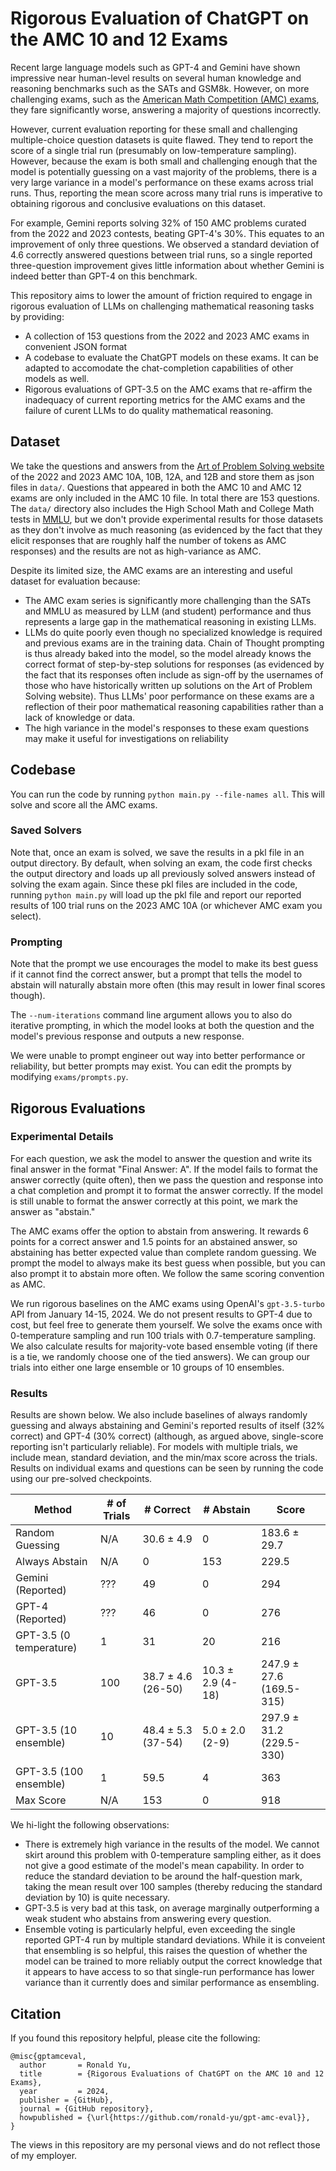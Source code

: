 # Rigorous Evaluation of ChatGPT on the AMC 10 and 12 Exams
Recent large language models such as GPT-4 and Gemini have shown impressive near human-level results on several human knowledge and reasoning benchmarks such as the SATs and GSM8k. 
However, on more challenging exams, such as the [American Math Competition (AMC) exams](https://maa.org/math-competitions), they fare significantly worse, answering a majority of questions incorrectly.

However, current evaluation reporting for these small and challenging multiple-choice question datasets is quite flawed. They tend to report the score of a single trial run (presumably on low-temperature sampling). However, because the exam is both small and challenging enough that the model is potentially guessing on a vast majority of the problems, there is a very large variance in a model's performance on these exams across trial runs. Thus, reporting the mean score across many trial runs is imperative to obtaining rigorous and conclusive evaluations on this dataset.

For example, Gemini reports solving 32% of 150 AMC problems curated from the 2022 and 2023 contests, beating GPT-4's 30\%. This equates to an improvement of only three questions. We observed a standard deviation of 4.6 correctly answered questions between trial runs, so a single reported three-question improvement gives little information about whether Gemini is indeed better than GPT-4 on this benchmark.

This repository aims to lower the amount of friction required to engage in rigorous evaluation of LLMs on challenging mathematical reasoning tasks by providing:
* A collection of 153 questions from the 2022 and 2023 AMC exams in convenient JSON format
* A codebase to evaluate the ChatGPT models on these exams. It can be adapted to accomodate the chat-completion capabilities of other models as well. 
* Rigorous evaluations of GPT-3.5 on the AMC exams that re-affirm the inadequacy of current reporting metrics for the AMC exams and the failure of curent LLMs to do quality mathematical reasoning.


## Dataset

We take the questions and answers from the [Art of Problem Solving website](https://artofproblemsolving.com/wiki/index.php/AMC_12_Problems_and_Solutions) of the 2022 and 2023 AMC 10A, 10B, 12A, and 12B and store them as json files in `data/`. Questions that appeared in both the AMC 10 and AMC 12 exams are only included in the AMC 10 file. In total there are 153 questions. The `data/` directory also includes the High School Math and College Math tests in [MMLU](https://paperswithcode.com/dataset/mmlu), but we don't provide experimental results for those datasets as they don't involve as much reasoning (as evidenced by the fact that they elicit responses that are roughly half the number of tokens as AMC responses) and the results are not as high-variance as AMC.

Despite its limited size, the AMC exams are an interesting and useful dataset for evaluation because:
* The AMC exam series is significantly more challenging than the SATs and MMLU as measured by LLM (and student) performance and thus represents a large gap in the mathematical reasoning in existing LLMs.
* LLMs do quite poorly even though no specialized knowledge is required and previous exams are in the training data. Chain of Thought prompting is thus already baked into the model, so the model already knows the correct format of step-by-step solutions for responses (as evidenced by the fact that its responses often include as sign-off by the usernames of those who have historically written up solutions on the Art of Problem Solving website). Thus LLMs' poor performance on these exams are a reflection of their poor mathematical reasoning capabilities rather than a lack of knowledge or data.
* The high variance in the model's responses to these exam questions may make it useful for investigations on reliability
 

## Codebase
You can run the code by running `python main.py --file-names all`. This will solve and score all the AMC exams.


### Saved Solvers
Note that, once an exam is solved, we save the results in a pkl file in an output directory. By default, when solving an exam, the code first checks the output directory and loads up all previously solved answers instead of solving the exam again. Since these pkl files are included in the code, running `python main.py` will load up the pkl file and report our reported results of 100 trial runs on the 2023 AMC 10A (or whichever AMC exam you select).

### Prompting
Note that the prompt we use encourages the model to make its best guess if it cannot find the correct answer, but a prompt that tells the model to abstain will naturally abstain more often (this may result in lower final scores though).

The `--num-iterations` command line argument allows you to also do iterative prompting, in which the model looks at both the question and the model's previous response and outputs a new response.

We were unable to prompt engineer out way into better performance or reliability, but better prompts may exist.
You can edit the prompts by modifying `exams/prompts.py`.

## Rigorous Evaluations
### Experimental Details
For each question, we ask the model to answer the question and write its final answer in the format "Final Answer: A". If the model fails to format the answer correctly (quite often), then we pass the question and response into a chat completion and prompt it to format the answer correctly. If the model is still unable to format the answer correctly at this point, we mark the answer as "abstain."

The AMC exams offer the option to abstain from answering. It rewards 6 points for a correct answer and 1.5 points for an abstained answer, so abstaining has better expected value than complete random guessing. We prompt the model to always make its best guess when possible, but you can also prompt it to abstain more often. We follow the same scoring convention as AMC.

We run rigorous baselines on the AMC exams using OpenAI's `gpt-3.5-turbo` API from January 14-15, 2024. We do not present results to GPT-4 due to cost, but feel free to generate them yourself. 
We solve the exams once with 0-temperature sampling and run 100 trials with 0.7-temperature sampling. We also calculate results for majority-vote based ensemble voting (if there is a tie, we randomly choose one of the tied answers). We can group our trials into either one large ensemble or 10 groups of 10 ensembles.

### Results

Results are shown below. We also include baselines of always randomly guessing and always abstaining and Gemini's reported results of itself (32% correct) and GPT-4 (30% correct) (although, as argued above, single-score reporting isn't particularly reliable). For models with multiple trials, we include mean, standard deviation, and the min/max score across the trials. Results on individual exams and questions can be seen by running the code using our pre-solved checkpoints.



| **Method**             | **# of Trials** | **# Correct**             | **# Abstain**            | **Score**                      |
|------------------------|-----------------|---------------------------|--------------------------|--------------------------------|
| Random Guessing        | N/A             | 30.6 &plusmn; 4.9         | 0                        | 183.6 &plusmn; 29.7            |
| Always Abstain         | N/A             | 0                         | 153                      | 229.5                          |
| Gemini (Reported)      | ???             | 49                        | 0                        | 294                            |
| GPT-4 (Reported)       | ???             | 46                        | 0                        | 276                            |
| GPT-3.5 (0 temperature)| 1               | 31                        | 20                       | 216                            |
| GPT-3.5                | 100             | 38.7 &plusmn; 4.6 (26-50) | 10.3 &plusmn; 2.9 (4-18) | 247.9 &plusmn; 27.6 (169.5-315)|
| GPT-3.5 (10 ensemble)  | 10              | 48.4 &plusmn; 5.3 (37-54) | 5.0 &plusmn; 2.0 (2-9)   | 297.9 &plusmn; 31.2 (229.5-330)|
| GPT-3.5 (100 ensemble) | 1               | 59.5                      | 4                        | 363                            |
| Max Score              | N/A             | 153                       | 0                        | 918                            |

We hi-light the following observations:
* There is extremely high variance in the results of the model. We cannot skirt around this problem with 0-temperature sampling either, as it does not give a good estimate of the model's mean capability. In order to reduce the standard deviation to be around the half-question mark, taking the mean result over 100 samples (thereby reducing the standard deviation by 10) is quite necessary.
* GPT-3.5 is very bad at this task, on average marginally outperforming a weak student who abstains from answering every question. 
* Ensemble voting is particularly helpful, even exceeding the single reported GPT-4 run by multiple standard deviations. While it is conveient that ensembling is so helpful, this raises the question of whether the model can be trained to more reliably output the correct knowledge that it appears to have access to so that single-run performance has lower variance than it currently does  and similar performance as ensembling.

## Citation
If you found this repository helpful, please cite the following:

```
@misc{gptamceval,
  author       = Ronald Yu,
  title        = {Rigorous Evaluations of ChatGPT on the AMC 10 and 12 Exams},
  year         = 2024,
  publisher = {GitHub},
  journal = {GitHub repository},
  howpublished = {\url{https://github.com/ronald-yu/gpt-amc-eval}},
}
```

The views in this repository are my personal views and do not reflect those of my employer.
